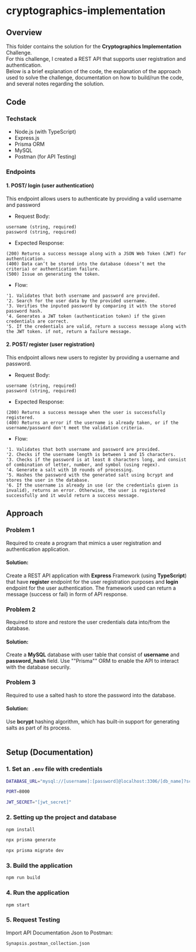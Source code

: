 # cryptographics-implementation

## Overview

This folder contains the solution for the **Cryptographics Implementation** Challenge.<br>
For this challenge, I created a REST API that supports user registration and authentication.<br>
Below is a brief explanation of the code, the explanation of the approach used to solve the challenge, documentation on how to build/run the code, and several notes regarding the solution.

## Code

### Techstack
- Node.js (with TypeScript)
- Express.js
- Prisma ORM
- MySQL
- Postman (for API Testing)

### Endpoints
#### 1. POST/ login (user authentication)<br>
This endpoint allows users to authenticate by providing a valid username and password
- Request Body:
```
username (string, required)
password (string, required)
```
- Expected Response:
```
(200) Returns a success message along with a JSON Web Token (JWT) for authentication.
(400) Data can’t be stored into the database (doesn’t met the criteria) or authentication failure.
(500) Issue on generating the token.
```
- Flow:
```
'1. Validates that both username and password are provided.
'2. Search for the user data by the provided username.
'3. Verifies the inputed password by comparing it with the stored password hash.
'4. Generates a JWT token (authentication token) if the given credentials are correct.
'5. If the credentials are valid, return a success message along with the JWT token. if not, return a failure message.
```

#### 2. POST/ register (user registration)<br>
This endpoint allows new users to register by providing a username and password.
- Request Body:
```
username (string, required)
password (string, required)
```
- Expected Response:
```
(200) Returns a success message when the user is successfully registered.
(400) Returns an error if the username is already taken, or if the username/password don't meet the validation criteria.
```
- Flow:
```
'1. Validates that both username and password are provided.
'2. Checks if the username length is between 1 and 15 characters.
'3. Checks if the password is at least 8 characters long, and consist of combination of letter, number, and symbol (using regex).
'4. Generate a salt with 10 rounds of processing.
'5. Hashes the password with the generated salt using bcrypt and stores the user in the database.
'6. If the username is already in use (or the credentials given is invalid), returns an error. Otherwise, the user is registered successfully and it would return a success message.
```

## Approach
### Problem 1
Required to create a program that mimics a user registration and authentication application.
#### Solution:
Create a REST API application with **Express** Framework (using **TypeScript**) that have **register** endpoint for the user registration purposes and **login** endpoint for the user authentication. The framework used can return a message (success or fail) in form of API response.<br>
### Problem 2
Required to store and restore the user credentials data into/from the database.
#### Solution:
Create a **MySQL** database with user table that consist of **username** and **password_hash** field. Use ""Prisma"" ORM to enable the API to interact with the database securily.<br>
### Problem 3
Required to use a salted hash to store the password into the database.
#### Solution:
Use **bcrypt** hashing algorithm, which has built-in support for generating salts as part of its process.<br><br>

## Setup (Documentation)

### 1. Set an `.env` file with credentials
```sh
DATABASE_URL="mysql://[username]:[password]@localhost:3306/[db_name]?schema=public"

PORT=8000

JWT_SECRET="[jwt_secret]"
```

### 2. Setting up the project and database
```sh
npm install

npx prisma generate

npx prisma migrate dev
```

### 3. Build the application
```sh
npm run build
```

### 4. Run the application
```sh
npm start
```

### 5. Request Testing
Import API Documentation Json to Postman:
```
Synapsis.postman_collection.json
```